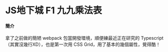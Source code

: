 # JS地下城 F1 九九乘法表

#### 簡介
拿了之前做的簡陋 webpack 包當開發環境，順便練最近正在研究的 Typescript （其實沒幾行XD），也是第一次用 CSS Grid，用了基本的幾個屬性，覺得酷！
